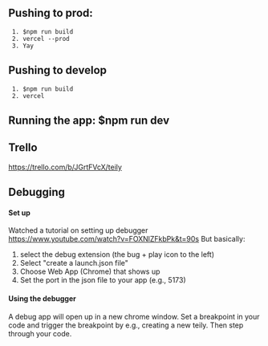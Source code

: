   
  
## Pushing to prod: 
     1. $npm run build 
     2. vercel --prod 
     3. Yay    
## Pushing to develop
     1. $npm run build 
     2. vercel 
     

## Running the app: $npm run dev 

## Trello 
https://trello.com/b/JGrtFVcX/teily

## Debugging
#### Set up 
Watched a tutorial on setting up debugger https://www.youtube.com/watch?v=FOXNlZFkbPk&t=90s
But basically:
1. select the debug extension (the bug + play icon to the left)
2. Select "create a launch.json file" 
3. Choose Web App (Chrome) that shows up
4. Set the port in the json file to your app (e.g., 5173)
#### Using the debugger 
A debug app will open up in a new chrome window. Set a breakpoint in your code and trigger the breakpoint by e.g., creating a new teily. Then step through your code. 
